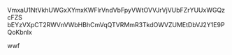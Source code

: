 VmxaU1NtVkhUWGxXYmxKWFlrVndVbFpyVWtOVVJrVjVUbFZrYUUxWGQzcFZS
bEYzVXpCT2RWVnVWbHBhCmVqQTVRMmR3TkdOWVZUMEtDbVJ2Y1E9PQoKbnlx

wwf